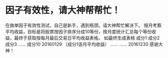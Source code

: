 # 因子有效性，请大神帮帮忙！

在做单因子有效性测试，自己是新手，遇到瓶颈。请大神帮忙解决下。
按月考察平均收益，目标是将股票按因子排序分成10等份，按月度统计汇总每个等份收益，最终于获取按每月最后交易日平均收益表格。
如最终生成表格
           成分1              成分2          成分3 ……             成分10 
20160129  （成分1该月平均收益）  ……
……
20161230
感谢大神！